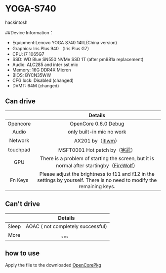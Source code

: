 # YOGA-S740
hackintosh


##Device Information：
* Equipment:Lenovo YOGA S740 14llL(China version)
* Graphics: Iris Plus 940 （Iris Plus G7）
* CPU: i7 1065G7
* SSD: WD Blue SN550 NVMe SSD 1T (after pm981a replacement)
* Audio: ALC285 and inter sst mic
* Memory: 16G DDR4X Micron 
* BIOS: BYCN35WW
* CFG lock: Disabled (changed)
* DVMT: 64M (changed)





## Can drive
|  | Details |
|:-: | :-:|
|Opencore|OpenCore 0.6.0 Debug|
|Audio|  only built-in mic no work |
|Network| AX201 by（[itlwm](https://github.com/OpenIntelWireless/itlwm)）|
|touchpad|MSFT0001 Hot patch by（[宪武](https://github.com/daliansky/OC-little)）|
|GPU|There is a problem of starting the screen, but it is normal after startingby（[FireWolf](https://github.com/0xFireWolf/WhateverGreen)） |
|Fn Keys| Please adjust the brightness to f11 and f12 in the settings by yourself. There is no need to modify the remaining keys.|
## Can't drive
|  | Details |
|:-: | :-:|
|Sleep| AOAC ( not completely successful)|
|More|。。。|


## how to use
Apply the file to the downloaded [OpenCorePkg](https://github.com/acidanthera/OpenCorePkg)
